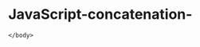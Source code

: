 # JavaScript-concatenation-
<body>
		
   <script>
   var firstName= "Mohammad";
   var lastName= " Mansur";
   var fullName= firstName + lastName;
   document.write("My name is : " fullName);
   </script>
	</body>
